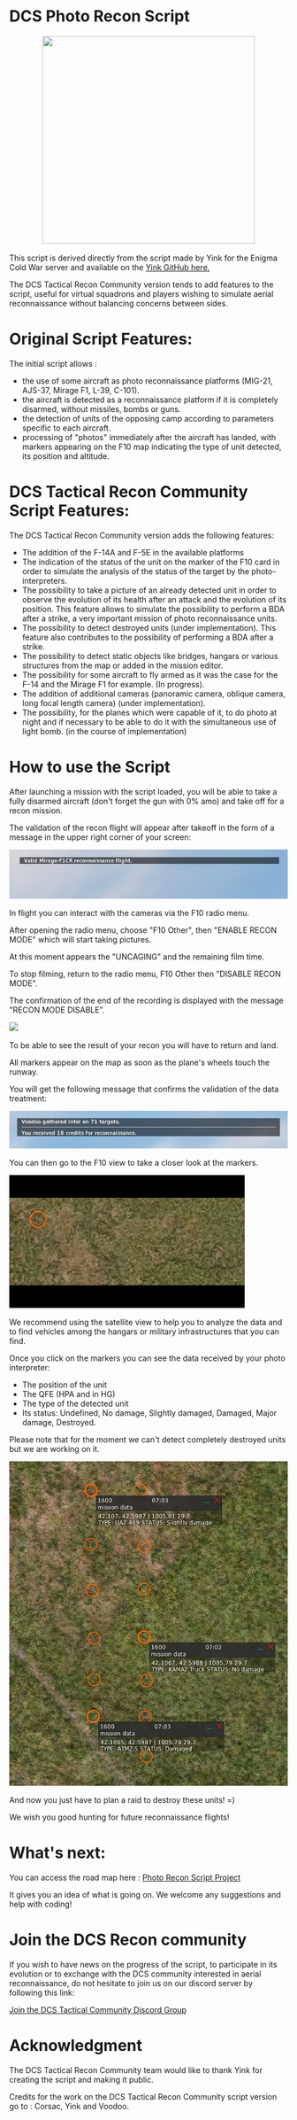 # DCS Photo Recon Script

<p align="center">
  <img width="384" height="375" src="https://github.com/VF29Voodoo/DCS-Recon-Script/blob/main/Images/DCStacticalreconcommu.png?raw=true">
</p>

This script is derived directly from the script made by Yink for the Enigma Cold War server and available on the [Yink GitHub here.](https://github.com/Yink059/DCS-Scripts/blob/main/recon.lua)

The DCS Tactical Recon Community version tends to add features to the script, useful for virtual squadrons and players wishing to simulate aerial reconnaissance without balancing concerns between sides.

# Original Script Features:

The initial script allows :

- the use of some aircraft as photo reconnaissance platforms (MIG-21, AJS-37, Mirage F1, L-39, C-101).
- the aircraft is detected as a reconnaissance platform if it is completely disarmed, without missiles, bombs or guns.
- the detection of units of the opposing camp according to parameters specific to each aircraft.
- processing of "photos" immediately after the aircraft has landed, with markers appearing on the F10 map indicating the type of unit detected, its position and altitude.

# DCS Tactical Recon Community Script Features:

The DCS Tactical Recon Community version adds the following features:

- The addition of the F-14A and F-5E in the available platforms
- The indication of the status of the unit on the marker of the F10 card in order to simulate the analysis of the status of the target by the photo-interpreters.
- The possibility to take a picture of an already detected unit in order to observe the evolution of its health after an attack and the evolution of its position. This feature allows to simulate the possibility to perform a BDA after a strike, a very important mission of photo reconnaissance units.
- The possibility to detect destroyed units (under implementation). This feature also contributes to the possibility of performing a BDA after a strike.
- The possibility to detect static objects like bridges, hangars or various structures from the map or added in the mission editor.
- The possibility for some aircraft to fly armed as it was the case for the F-14 and the Mirage F1 for example. (In progress).
- The addition of additional cameras (panoramic camera, oblique camera, long focal length camera) (under implementation).
- The possibility, for the planes which were capable of it, to do photo at night and if necessary to be able to do it with the simultaneous use of light bomb. (in the course of implementation)

# How to use the Script

After launching a mission with the script loaded, you will be able to take a fully disarmed aircraft (don't forget the gun with 0% amo) and take off for a recon mission. 

The validation of the recon flight will appear after takeoff in the form of a message in the upper right corner of your screen:

![alt text](https://github.com/VF29Voodoo/DCS-Recon-Script/blob/develop/GIF/Valid%20recon%20flight.jpg) 

In flight you can interact with the cameras via the F10 radio menu.

After opening the radio menu, choose "F10 Other", then "ENABLE RECON MODE" which will start taking pictures. 

At this moment appears the "UNCAGING" and the remaining film time. 

To stop filming, return to the radio menu, F10 Other then "DISABLE RECON MODE". 

The confirmation of the end of the recording is displayed with the message "RECON MODE DISABLE". 

![](https://github.com/VF29Voodoo/DCS-Recon-Script/blob/develop/GIF/recon_procedure.gif)

To be able to see the result of your recon you will have to return and land.

All markers appear on the map as soon as the plane's wheels touch the runway.

You will get the following message that confirms the validation of the data treatment:

![alt text](https://github.com/VF29Voodoo/DCS-Recon-Script/blob/develop/GIF/valid_recon.JPG) 

You can then go to the F10 view to take a closer look at the markers.

![](https://github.com/VF29Voodoo/DCS-Recon-Script/blob/develop/GIF/label_recon%20gif.gif)

We recommend using the satellite view to help you to analyze the data and to find vehicles among the hangars or military infrastructures that you can find.

Once you click on the markers you can see the data received by your photo interpreter:
- The position of the unit
- The QFE (HPA and in HG)
- The type of the detected unit
- Its status: Undefined, No damage, Slightly damaged, Damaged, Major damage, Destroyed.

Please note that for the moment we can't detect completely destroyed units but we are working on it.

![alt text](https://github.com/VF29Voodoo/DCS-Recon-Script/blob/develop/GIF/label_recon_screen.JPG) 

And now you just have to plan a raid to destroy these units! =)

We wish you good hunting for future reconnaissance flights!

# What's next:

You can access the road map here : [Photo Recon Script Project](https://github.com/users/VF29Voodoo/projects/1/views/1)

It gives you an idea of what is going on. We welcome any suggestions and help with coding!

# Join the DCS Recon community

If you wish to have news on the progress of the script, to participate in its evolution or to exchange with the DCS community interested in aerial reconnaissance, do not hesitate to join us on our discord server by following this link: 

[Join the DCS Tactical Community Discord Group](https://discord.gg/5tM9Djdw9C)

# Acknowledgment

The DCS Tactical Recon Community team would like to thank Yink for creating the script and making it public.

Credits for the work on the DCS Tactical Recon Community script version go to : Corsac, Yink and Voodoo.
